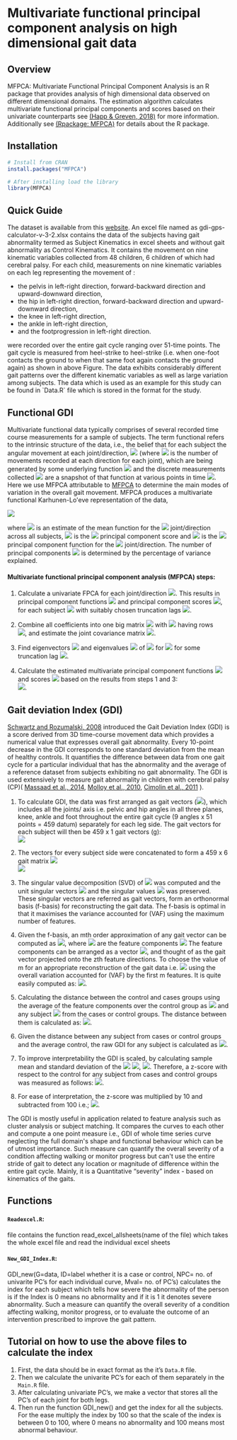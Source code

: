 # Multivariate functional principal component analysis on high dimensional gait data




## Overview

MFPCA: Multivariate Functional Principal Component Analysis is an R package that provides analysis of high dimensional data observed on different dimensional domains. The estimation algorithm calculates multivariate functional principal components and scores based on their univariate counterparts see [(Happ & Greven, 2018)](https://doi.org/10.1080%2F01621459.2016.1273115) for more information. Additionally see [(Rpackage: MFPCA)](https://cran.r-project.org/web/packages/MFPCA/index.html) for details about the R package.

## Installation

```r
# Install from CRAN
install.packages("MFPCA")

# After installing load the library
library(MFPCA)
```

## Quick Guide
The dataset is available from this [website](https://wwrichard.net/resources/gps-map-and-gdi-calculators/). An excel file named as gdi-gps-calculator-v-3-2.xlsx contains the data of the subjects having gait abnormality termed as Subject Kinematics in excel sheets and without gait abnormality as Control Kinematics. It contains the movement on nine kinematic variables collected from 48 children, 6 children of which had cerebral palsy. For each child, measurements on nine kinematic variables on each leg representing the movement of :
<ul>
<li>the pelvis in left-right direction, forward-backward direction and upward-downward direction,</li>
<li>the hip in left-right direction, forward-backward direction and upward-downward direction,</li>
<li>the knee in left-right direction,</li>
<li>the ankle in left-right direction,</li>
<li>and the footprogression in left-right direction.</li>
</ul>
were recorded over the entire gait cycle ranging over 51-time points. The gait cycle is measured from heel-strike to heel-strike (i.e. when one-foot contacts the ground to when that same foot again contacts the ground again) as shown in above Figure. The data exhibits considerably different gait patterns over the different kinematic variables as well as large variation among subjects. The data which is used as an example for this study can be found in `Data.R` file which is stored in the format for the study.

## Functional GDI
Multivariate functional data typically comprises of several recorded time course measurements for a sample of subjects. The term functional refers to the intrinsic structure of the data, i.e., the belief that for each subject the angular movement at each joint/direction, <img src="https://render.githubusercontent.com/render/math?math=%24j%3D1%2C%5Cldots%2CQ%24"> (where <img src="https://render.githubusercontent.com/render/math?math=%24Q%24"> is the number of movements recorded at each direction for each joint), which are being generated by some underlying function <img src="https://render.githubusercontent.com/render/math?math=%24X_%7Bj%7D%24"> and the discrete measurements collected <img src="https://render.githubusercontent.com/render/math?math=%24X_%7B1%7D(t_1)%2C%5Cldots%2CX_%7BQ%7D(t_%7BN%7D)%24"> are a snapshot of that function at various points in time <img src="https://render.githubusercontent.com/render/math?math=%24t_1%2C%5Cldots%2Ct_N%24">. 
Here we use MFPCA attributable to [MFPCA](https://doi.org/10.1080%2F01621459.2016.1273115) to determine the main modes of variation in the overall gait movement. MFPCA produces a multivariate functional Karhunen-Lo\'eve representation of the data, <br>

<img src="https://render.githubusercontent.com/render/math?math=%5Chat%7BX%7D_%7Bj%7D(t)%20%5Capprox%20%5Chat%7B%5Cmu%7D_%7Bj%7D(t)%2B%5Csum_%7Bw%3D1%7D%5E%7BW%7D%20%5Chat%7B%5Crho%7D_%7Bw%7D%5Chat%7B%5Cpsi%7D%5E%7B(j)%7D_%7Bw%7D(t)%2C"> <br>

where <img src="https://render.githubusercontent.com/render/math?math=%24%5Chat%7B%5Cmu%7D_%7Bj%7D(t)%24"> is an estimate of the mean function for the <img src="https://render.githubusercontent.com/render/math?math=%24j%5E%7Bth%7D%24"> joint/direction across all subjects, <img src="https://render.githubusercontent.com/render/math?math=%24%5Chat%7B%5Crho%7D_%7Bw%7D%24"> is the <img src="https://render.githubusercontent.com/render/math?math=%24w%5E%7Bth%7D%24"> principal component score and <img src="https://render.githubusercontent.com/render/math?math=%24%5Chat%7B%5Cpsi%7D%5E%7B(j)%7D_%7Bw%7D(t)%24"> is the <img src="https://render.githubusercontent.com/render/math?math=%24w%5E%7Bth%7D%24"> principal component function for the <img src="https://render.githubusercontent.com/render/math?math=%24j%5E%7Bth%7D%24"> joint/direction. The number of principal components <img src="https://render.githubusercontent.com/render/math?math=%24W%24"> is determined by the percentage of variance explained. <br>

#### Multivariate functional principal component analysis (MFPCA) steps:

1. Calculate a univariate FPCA for each joint/direction <img src="https://render.githubusercontent.com/render/math?math=%24j%3D1%2C%5Cldots%2CQ%24">. This results in principal component functions <img src="https://render.githubusercontent.com/render/math?math=%24%5Chat%7B%5Cphi%7D%5E%7Bj%7D_1%2C%5Cldots%2C%5Chat%7B%5Cphi%7D%5E%7Bj%7D_%7BK_j%7D%24"> and principal component scores <img src="https://render.githubusercontent.com/render/math?math=%24%5Chat%7B%5Cxi%7D%5E%7Bj%7D_1%2C%5Cldots%2C%5Chat%7B%5Cxi%7D%5E%7Bj%7D_%7BK_j%7D%24">, for each subject <img src="https://render.githubusercontent.com/render/math?math=%24i%3D1%2C%5Cldots%2CM%24"> with suitably chosen truncation lags <img src="https://render.githubusercontent.com/render/math?math=%24K_j%24">.  <br>

2. Combine all coefficients into one big matrix <img src="https://render.githubusercontent.com/render/math?math=%24%5CXi%20%5Cin%20%5Cmathbb%7BR%7D%5E%7BM%20%5Ctimes%20K_%7B%2B%7D%7D%24"> with <img src="https://render.githubusercontent.com/render/math?math=%24K_%7B%2B%7D%3DK_1%2C%5Cldots%2CK_Q%2C%24"> having rows <br> 
<img src="https://render.githubusercontent.com/render/math?math=%5CXi_%7Bi%7D%3D(%5Chat%7B%5Cxi%7D%5E%7Bi%2C1%7D_1%2C%5Cldots%2C%5Chat%7B%5Cxi%7D%5E%7Bi%2C1%7D_%7BK_1%7D%2C%5Cldots%2C%5Chat%7B%5Cxi%7D%5E%7Bi%2CQ%7D_1%2C%5Cldots%2C%5Chat%7B%5Cxi%7D%5E%7Bi%2CQ%7D_%7BK_Q%7D)">, and estimate the joint covariance matrix <img src="https://render.githubusercontent.com/render/math?math=%5Chat%7BZ%7D%3D%5Cfrac%7B1%7D%7BM-1%7D%5CXi%5E%7BT%7D%5CXi.">. 

3. Find eigenvectors <img src="https://render.githubusercontent.com/render/math?math=%24%5Chat%7Bc%7D_%7Bw%7D%24"> and eigenvalues <img src="https://render.githubusercontent.com/render/math?math=%24%5Chat%7B%5Cnu%7D_%7Bw%7D%24"> of <img src="https://render.githubusercontent.com/render/math?math=%24%5Chat%7BZ%7D%24"> for <img src="https://render.githubusercontent.com/render/math?math=%24w%3D1%2C%5Cldots%2CW%2C%24"> for some truncation lag <img src="https://render.githubusercontent.com/render/math?math=%24W%3CK_%7B%2B%7D%24">. <br>

4. Calculate the estimated multivariate principal component functions <img src="https://render.githubusercontent.com/render/math?math=%24%5Chat%7B%5Cpsi%7D_%7Bw%7D%24"> and scores <img src="https://render.githubusercontent.com/render/math?math=%24%5Chat%7B%5Crho%7D_%7Bi%2Cw%7D%24"> based on the results from steps 1 and 3:  <br> 
<img src="https://render.githubusercontent.com/render/math?math=%5Chat%7B%5Cpsi%7D%5E%7B(j)%7D_%7Bw%7D%3D%5Csum_%7Bk%3D1%7D%5E%7BK_%7Bj%7D%7D%5B%5Chat%7Bc%7D_%7Bw%7D%5D_%7Bk%7D%5E%7B(j)%7D%5Chat%7B%5Cphi%7D%5E%7B(j)%7D_k%2C%20%5Cquad%20%5Cmbox%7Band%7D%20%5Cquad%20%5Chat%7B%5Crho%7D_%7Bi%2Cw%7D%3D%5Csum_%7Bj%3D1%7D%5E%7BQ%7D%5Csum_%7Bk%3D1%7D%5E%7BK_%7Bj%7D%7D%5B%5Chat%7Bc%7D_%7Bw%7D%5D_%7Bk%7D%5E%7B(j)%7D%5Chat%7B%5Cxi%7D%5E%7Bi%2Cj%7D_k%2C%20%5Cquad%20%5Cmbox%7Bfor%7D%20%5Cquad%20j%3D1%2C%5Cldots%2CQ">.

## Gait deviation Index (GDI)

[Schwartz and Rozumalski, 2008](https://pubmed.ncbi.nlm.nih.gov/18565753/) introduced the Gait Deviation Index (GDI) is a score derived from 3D time-course movement data which provides a numerical value that expresses overall gait abnormality. Every 10-point decrease in the GDI corresponds to one standard deviation from the mean of healthy controls. It quantifies the difference between data from one gait cycle for a particular individual that has the abnormality and the average of a reference dataset from subjects exhibiting no gait abnormality. The GDI is used extensively to measure gait abnormality in children with cerebral palsy (CP)( [Massaad et al.,  2014](https://pubmed.ncbi.nlm.nih.gov/24079975/), [Molloy et al.,  2010](https://pubmed.ncbi.nlm.nih.gov/20226675/), [ Cimolin et al., 2011](https://pubmed.ncbi.nlm.nih.gov/21075594/) ).  <br> 

1. To calculate GDI, the data was first arranged as gait vectors (<img src="https://render.githubusercontent.com/render/math?math=%5Ctextbf%7Bg%7D">), which includes all the joints/ axis i.e. pelvic and hip angles in all three planes, knee, ankle and foot throughout the entire gait cycle (9 angles x 51 points = 459 datum) separately for each leg side. The gait vectors for each subject will then be 459 x 1 gait vectors (g): <br> 
<img src="https://render.githubusercontent.com/render/math?math=%5Ctextbf%7Bg%7D%20%3D%20%5B%5C%7Bpel%20x%5C%7D%2C%5C%7Bpel%20y%5C%7D%2C......%20%5C%7Bknee%20x%5C%7D%2C%5C%7Bfoot%20x%5C%7D%5D%5ET%20%5C%5C%20%20%20%20%20%20%20%20%20%20%20%20%20%20%20%20%0A%20%20%20%20%20%20%20%20%20%20%20%20%20%20%20%20%5Cquad%20%3D%20%5B%5C%7Bg_%7B1-51%7D%5C%7D%2C%5C%7Bg_%7B52-102%7D%5C%7D%2C.....%2C%20%5C%7Bg_%7B358-408%7D%5C%7D%2C%5C%7Bg_%7B409-459%7D%5C%7D%5D%5ET"> <br> 

4. The vectors for every subject side were concatenated to form a 459 x 6 gait matrix <img src="https://render.githubusercontent.com/render/math?math=%5Ctextbf%7BG%7D%3A"> <br> 
<img src="https://render.githubusercontent.com/render/math?math=%5Cbegin%7Bequation%7D%0A%5Ctextbf%7BG%7D%20%3D%20%5Cbegin%7Bbmatrix%7D%0A%0A%5Cbegin%7Bpmatrix%7D%20g%5E%7B1%7D_%7B1%7D%5C%5C%0Ag%5E%7B1%7D_%7B2%7D%5C%5C%0A%5Cvdots%5C%5C%0Ag%5E%7B1%7D_%7B459%7D%20%5Cend%7Bpmatrix%7D%0A%0A%5Cbegin%7Bpmatrix%7D%20g%5E%7B2%7D_%7B1%7D%5C%5C%0Ag%5E%7B2%7D_%7B2%7D%5C%5C%0A%5Cvdots%5C%5C%0Ag%5E%7B2%7D_%7B459%7D%20%5Cend%7Bpmatrix%7D%0A%5Ccdots%0A%5Cbegin%7Bpmatrix%7D%20g%5E%7B6%7D_%7B1%7D%5C%5C%0Ag%5E%7B6%7D_%7B2%7D%5C%5C%0A%5Cvdots%5C%5C%0Ag%5E%7B6%7D_%7B459%7D%20%5Cend%7Bpmatrix%7D%0A%0A%5Cend%7Bbmatrix%7D%0A%5Cend%7Bequation%7D"> <br> 

3. The singular value decomposition (SVD) of <img src="https://render.githubusercontent.com/render/math?math=%5Ctextbf%7BG%7D%0A%0A"> was computed and the unit singular vectors <img src="https://render.githubusercontent.com/render/math?math=%5C%7B%7B%5Chat%7B%5Ctextbf%7Bf%7D%7D_%7B1%7D%2C%20%5Chat%7B%5Ctextbf%7Bf%7D%7D_%7B2%7D%2C%20%5Chat%7B%5Ctextbf%7Bf%7D%7D_%7B3%7D%2C%5Cldots%2C%5Chat%7B%5Ctextbf%7Bf%7D%7D_%7B459%7D%7D%5C%7D%0A"> and the singular values <img src="https://render.githubusercontent.com/render/math?math=%5C%7B%5Clambda_%7B1%7D%2C%20%5Clambda_%7B2%7D%2C%20%5Clambda_%7B2%7D%2C%5Cldots%2C%20%5Clambda_%7B459%7D%5C%7D"> was preserved. These singular vectors are referred as gait vectors, form an orthonormal basis (f-basis) for reconstructing the gait data. The f-basis is optimal in that it maximises the variance accounted for (VAF) using the maximum number of features.

4. Given the f-basis, an mth order approximation of any gait vector can be computed as <img src="https://render.githubusercontent.com/render/math?math=%24%5Cwidetilde%7Bg%7D%5Em%20%3D%20%5Csum_%7BZ%3D1%7D%5E%7Bm%7D%20c_z%20%5Chat%7B%5Ctextbf%7Bf%7D%7D_%7Bz%7D%24">, where <img src="https://render.githubusercontent.com/render/math?math=%24c_z%24"> are the feature components <img src="https://render.githubusercontent.com/render/math?math=c_z%3D%20%5Ctextbf%7Bg%7D%20%5Ccdot%20%5Chat%7B%5Ctextbf%7Bf%7D%7D_%7Bz%7D">
The feature components can be arranged as a vector <img src="https://render.githubusercontent.com/render/math?math=%24c%20%3D%20(c_1%2C%20c_2%2C%20%5Cldots%2Cc_m)%24">, and thought of as the gait vector projected onto the zth feature directions. To choose the value of m for an appropriate reconstruction of the gait data i.e. <img src="https://render.githubusercontent.com/render/math?math=%24m%3D%20m_%7Bcrit%7D%24"> using the overall variation accounted for (VAF) by the first m features. It is quite easily computed as:
<img src="https://render.githubusercontent.com/render/math?math=%24VAF_m%20%3D%5Cfrac%7B%5Csum_%7Bi%3D1%7D%5E%7Bm%7D%5Clambda_%7Bi%7D%5E%7B2%7D%7D%7B%5Csum_%7Bj%3D1%7D%5E%7B459%7D%5Clambda_%7Bj%7D%5E%7B2%7D%7D%24">.

5. Calculating the distance between the control and cases groups using the average of the feature components over the control group as <img src="https://render.githubusercontent.com/render/math?math=%24%5Cbar%7Bc%7D%5E%7Bcontrol%7D%24"> and any subject <img src="https://render.githubusercontent.com/render/math?math=%24c%5Ea%24"> from the cases or control groups. The distance between them is calculated as: <img src="https://render.githubusercontent.com/render/math?math=d%5E%7B%5Ctext%7Ba%2C%20control%7D%7D%20%3D%7C%7C%20c%5E%7B%5Ctext%7Ba%7D%7D%20-%20%5Cbar%7Bc%7D%5E%7B%5Ctext%7Bcontrol%7D%7D%20%7C%7C">.

6. Given the distance between any subject from cases or control groups and the average control, the raw GDI for any subject is calculated as
<img src="https://render.githubusercontent.com/render/math?math=GDI%5E%7B%5Ctext%7Ba%7D%7D_%7B%5Ctext%7Baverage%20control%7D%7D%20%3D%20%5Cln%7B(d%5E%7B%5Ctext%7Ba%2C%20average%20control%7D%7D%7D)%5C%5C%0A%20%20%3D%5Cln%7B%7C%7C%20c%5E%7B%5Ctext%7Ba%7D%7D%20-%20%5Cbar%7Bc%7D%5E%7B%5Ctext%7Bcontrol%7D%7D%20%7C%7C%7D">.

7.  To improve interpretability the GDI is scaled, by calculating sample mean and standard deviation of the <img src="https://render.githubusercontent.com/render/math?math=%24GDI_%7B%5Ctext%7Baverage%20control%7D%7D%5E%7Ba%7D%24"> <img src="https://render.githubusercontent.com/render/math?math=%24(Mean(GDI%5E%7B%5Ctext%7Ba%7D%7D_%7B%5Ctext%7Baverage%20control%7D%7D)%24">,  <img src="https://render.githubusercontent.com/render/math?math=%24S.D.(GDI%5E%7B%5Ctext%7Ba%7D%7D_%7B%5Ctext%7Baverage%20control%7D%7D))%24">. Therefore, a z-score with respect to the control for any subject from cases and control groups was measured as follows:
<img src="https://render.githubusercontent.com/render/math?math=%5Cbegin%7Bequation%7D%0A%20zGDI%5E%7B%5Ctext%7Ba%7D%7D_%7B%5Ctext%7Baverage%20control%7D%7D%20%3D%20%5Cfrac%7B(GDI%5E%7B%5Ctext%7Ba%7D%7D_%7B%5Ctext%7Baverage%20control%7D%7D%20-%20Mean(GDI%5E%7B%5Ctext%7Ba%7D%7D_%7B%5Ctext%7Baverage%20control%7D%7D)%7D%7BS.D.(GDI%5E%7B%5Ctext%7Ba%7D%7D_%7B%5Ctext%7Baverage%20control%7D%7D)%7D%0A%20%20%5Cend%7Bequation%7D">.


8. For ease of interpretation, the z-score was multiplied by 10 and subtracted from 100 i.e.; <img src="https://render.githubusercontent.com/render/math?math=GDI%5E%7B%5Ctext%7Ba%7D%7D_%7B%5Ctext%7Baverage%20control%7D%7D%3D100%20-%20zGDI%5E%7B%5Ctext%7Ba%7D%7D_%7B%5Ctext%7Baverage%20control%7D%7D%20">.

The GDI is mostly useful in application related to feature analysis such as cluster analysis or subject matching. It compares the curves to each other and compute a one point measure i.e., GDI of whole time series curve neglecting the full domain's shape and functional behaviour which can be of utmost importance. Such measure can quantify the overall severity of a condition affecting walking or monitor progress but can't use the entire stride of gait to detect any location or magnitude of difference within the entire gait cycle. Mainly, it is a Quantitative “severity” index - based on kinematics of the gaits.

## Functions

#### `Readexcel.R`:
file contains the function read_excel_allsheets(name of the file) which takes the whole excel file and read the individual excel sheets

#### `New_GDI_Index.R`:
GDI_new(G=data, ID=label whether it is a case or control, NPC= no. of univarite PC’s for each individual curve, Mval= no. of PC’s) calculates the index for each subject which tells how severe the abnormality of the person is if the Index is 0 means no abnormality and if it is 1 it denotes severe abnormality. Such a measure can quantify the overall severity of a condition affecting walking, monitor progress, or to evaluate the outcome of an intervention prescribed to improve the gait pattern.



## Tutorial on how to use the above files to calculate the index

1. First, the data should be in exact format as the it’s `Data.R` file.
2. Then we calculate the univarite PC’s for each of them separately in the `Main.R` file.
3. After calculating univariate PC’s, we make a vector that stores all the PC’s of each joint for both legs.
4. Then run the function GDI_new() and get the index for all the subjects. For the ease multiply the index by 100 so that the scale of the index is between 0 to 100, where 0 means no abnormality and 100 means most abnormal behaviour.


